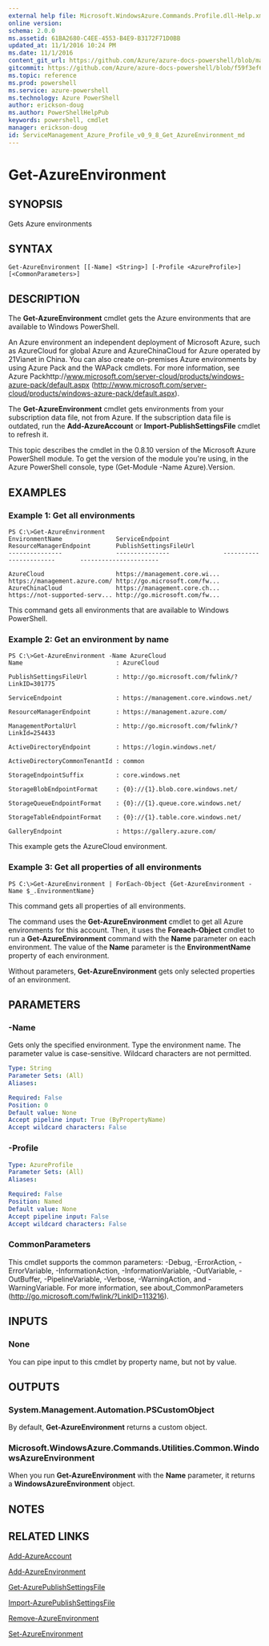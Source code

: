 ```yaml
---
external help file: Microsoft.WindowsAzure.Commands.Profile.dll-Help.xml
online version: 
schema: 2.0.0
ms.assetid: 61BA2680-C4EE-4553-B4E9-B3172F71D0BB
updated_at: 11/1/2016 10:24 PM
ms.date: 11/1/2016
content_git_url: https://github.com/Azure/azure-docs-powershell/blob/master/azureps-cmdlets-docs/ServiceManagement/Azure.Profile/v0.9.8/Get-AzureEnvironment.md
gitcommit: https://github.com/Azure/azure-docs-powershell/blob/f59f3ef60bc592383812213e69fd77ba950759ed/azureps-cmdlets-docs/ServiceManagement/Azure.Profile/v0.9.8/Get-AzureEnvironment.md
ms.topic: reference
ms.prod: powershell
ms.service: azure-powershell
ms.technology: Azure PowerShell
author: erickson-doug
ms.author: PowerShellHelpPub
keywords: powershell, cmdlet
manager: erickson-doug
id: ServiceManagement_Azure_Profile_v0_9_8_Get_AzureEnvironment_md
---
```


# Get-AzureEnvironment

## SYNOPSIS
Gets Azure environments

## SYNTAX

```
Get-AzureEnvironment [[-Name] <String>] [-Profile <AzureProfile>] [<CommonParameters>]
```

## DESCRIPTION
The **Get-AzureEnvironment** cmdlet gets the Azure environments that are available to Windows PowerShell.

An Azure environment an independent deployment of Microsoft Azure, such as AzureCloud for global Azure and AzureChinaCloud for Azure operated by 21Vianet in China.
You can also create on-premises Azure environments by using Azure Pack and the WAPack cmdlets.
For more information, see Azure Packhttp://www.microsoft.com/server-cloud/products/windows-azure-pack/default.aspx (http://www.microsoft.com/server-cloud/products/windows-azure-pack/default.aspx).

The **Get-AzureEnvironment** cmdlet gets environments from your subscription data file, not from Azure.
If the subscription data file is outdated, run the **Add-AzureAccount** or **Import-PublishSettingsFile** cmdlet to refresh it.

This topic describes the cmdlet in the 0.8.10 version of the Microsoft Azure PowerShell module.
To get the version of the module you're using, in the Azure PowerShell console, type (Get-Module -Name Azure).Version.

## EXAMPLES

### Example 1: Get all environments
```
PS C:\>Get-AzureEnvironment
EnvironmentName               ServiceEndpoint               ResourceManagerEndpoint       PublishSettingsFileUrl
---------------               ---------------               -----------------------       ----------------------

AzureCloud                    https://management.core.wi... https://management.azure.com/ http://go.microsoft.com/fw... 
AzureChinaCloud               https://management.core.ch... https://not-supported-serv... http://go.microsoft.com/fw...
```

This command gets all environments that are available to Windows PowerShell.

### Example 2: Get an environment by name
```
PS C:\>Get-AzureEnvironment -Name AzureCloud
Name                          : AzureCloud

PublishSettingsFileUrl        : http://go.microsoft.com/fwlink/?LinkID=301775

ServiceEndpoint               : https://management.core.windows.net/

ResourceManagerEndpoint       : https://management.azure.com/

ManagementPortalUrl           : http://go.microsoft.com/fwlink/?LinkId=254433

ActiveDirectoryEndpoint       : https://login.windows.net/

ActiveDirectoryCommonTenantId : common

StorageEndpointSuffix         : core.windows.net

StorageBlobEndpointFormat     : {0}://{1}.blob.core.windows.net/

StorageQueueEndpointFormat    : {0}://{1}.queue.core.windows.net/

StorageTableEndpointFormat    : {0}://{1}.table.core.windows.net/

GalleryEndpoint               : https://gallery.azure.com/
```

This example gets the AzureCloud environment.

### Example 3: Get all properties of all environments
```
PS C:\>Get-AzureEnvironment | ForEach-Object {Get-AzureEnvironment -Name $_.EnvironmentName}
```

This command gets all properties of all environments.

The command uses the **Get-AzureEnvironment** cmdlet to get all Azure environments for this account.
Then, it uses the **Foreach-Object** cmdlet to run a **Get-AzureEnvironment** command with the **Name** parameter on each environment.
The value of the **Name** parameter is the **EnvironmentName** property of each environment.

Without parameters, **Get-AzureEnvironment** gets only selected properties of an environment.

## PARAMETERS

### -Name
Gets only the specified environment.
Type the environment name.
The parameter value is case-sensitive.
Wildcard characters are not permitted.

```yaml
Type: String
Parameter Sets: (All)
Aliases: 

Required: False
Position: 0
Default value: None
Accept pipeline input: True (ByPropertyName)
Accept wildcard characters: False
```

### -Profile

```yaml
Type: AzureProfile
Parameter Sets: (All)
Aliases: 

Required: False
Position: Named
Default value: None
Accept pipeline input: False
Accept wildcard characters: False
```

### CommonParameters
This cmdlet supports the common parameters: -Debug, -ErrorAction, -ErrorVariable, -InformationAction, -InformationVariable, -OutVariable, -OutBuffer, -PipelineVariable, -Verbose, -WarningAction, and -WarningVariable. For more information, see about_CommonParameters (http://go.microsoft.com/fwlink/?LinkID=113216).

## INPUTS

### None
You can pipe input to this cmdlet by property name, but not by value.

## OUTPUTS

### System.Management.Automation.PSCustomObject
By default, **Get-AzureEnvironment** returns a custom object.

### Microsoft.WindowsAzure.Commands.Utilities.Common.WindowsAzureEnvironment
When you run **Get-AzureEnvironment** with the **Name** parameter, it returns a  **WindowsAzureEnvironment** object.

## NOTES

## RELATED LINKS

[Add-AzureAccount](xref:ServiceManagement/Azure.Profile/v0.9.8/Add-AzureAccount.md)

[Add-AzureEnvironment](xref:ServiceManagement/Azure.Profile/v0.9.8/Add-AzureEnvironment.md)

[Get-AzurePublishSettingsFile](xref:ServiceManagement/Azure.Profile/v0.9.8/Get-AzurePublishSettingsFile.md)

[Import-AzurePublishSettingsFile](xref:ServiceManagement/Azure.Profile/v0.9.8/Import-AzurePublishSettingsFile.md)

[Remove-AzureEnvironment](xref:ServiceManagement/Azure.Profile/v0.9.8/Remove-AzureEnvironment.md)

[Set-AzureEnvironment](xref:ServiceManagement/Azure.Profile/v0.9.8/Set-AzureEnvironment.md)


